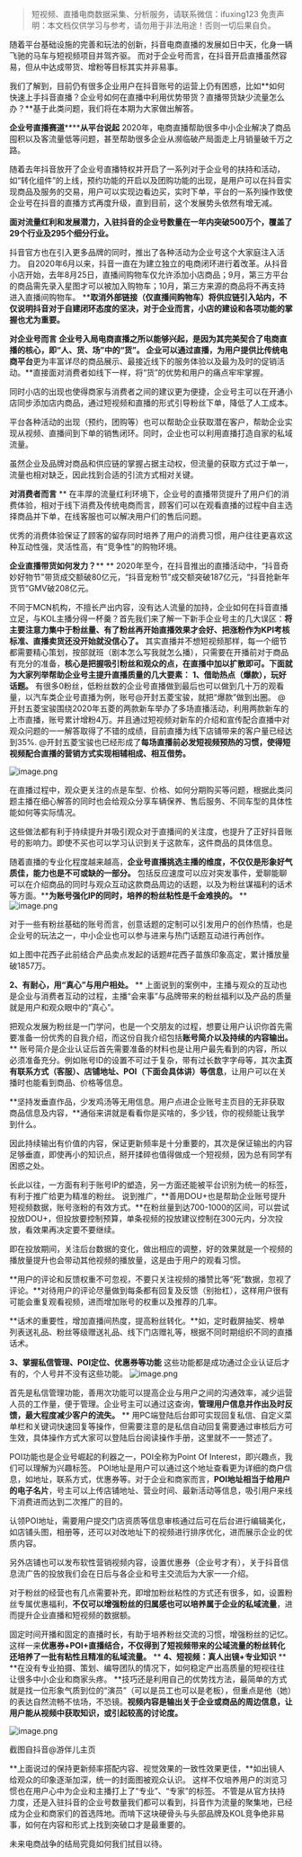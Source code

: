 
>
> 短视频、直播电商数据采集、分析服务，请联系微信：ifuxing123
> 免责声明：本文档仅供学习与参考，请勿用于非法用途！否则一切后果自负。
> 



随着平台基础设施的完善和玩法的创新，抖音电商直播的发展如日中天，化身一辆飞驰的马车与短视频项目并驾齐驱。
而对于企业号而言，在抖音开启直播虽然容易，但从中达成带货、增粉等目标其实并非易事。

我们了解到，目前仍有很多企业用户在抖音账号的运营上仍有困惑，比如**如何快速上手抖音直播？企业号如何在直播中利用优势带货？直播带货缺少流量怎么办？**基于此类问题，我们将在本期为大家做出解答。

**企业号直播赛道********从平台说起**
2020年，电商直播帮助很多中小企业解决了商品囤积以及客流量低等问题，甚至帮助很多企业从濒临破产局面走上月销量破千万之路。

随着去年抖音放开了企业号直播特权并开启了一系列对于企业号的扶持和活动，如“转化组件”的上线，预约功能的开启以及团购功能的出现，是用户可以在抖音实现商品及服务的交易，用户可以实现边看边买，实时下单，平台的一系列操作致使企业号在抖音的直播方式再度升级，直到目前，这个发展势头依然有增无减。

**面对流量红利和发展潜力，入驻抖音的企业号数量在一年内突破500万个，覆盖了29个行业及295个细分行业。**

抖音官方也在引入更多品牌的同时，推出了各种活动为企业号这个大家庭注入活力。
自2020年6月以来，抖音一直在为建立独立的电商闭环进行着改革。从抖音小店开始，去年8月25日，直播间购物车仅允许添加小店商品；9月，第三方平台的商品需先录入星图才可以被加入购物车；10月，第三方来源的商品将不再支持进入直播间购物车。
****取消外部链接（仅直播间购物车）将供应链引入站内，不仅说明抖音对于自建闭环态度的坚决，对于企业而言，小店的建设和各项功能的掌握也尤为重要。**


**对企业号而言**
**企业号入局电商直播之所以能够兴起，是因为其完美契合了电商直播的核心，即“人、货、场”中的“货”。
企业可以通过直播，为用户提供比传统电商平台**更为丰富详尽的商品展示、最接近线下的服务体验以及最为及时的促销活动。**直接面对消费者如线下一样，将“货”的优势和用户的痛点牢牢掌握。

同时小店的出现也使得商家与消费者之间的建议更为便捷，企业号主可以在开通小店同步添加店内商品，通过短视频和直播的形式引导粉丝下单，降低了人工成本。

平台各种活动的出现（预约，团购等）也可以帮助企业获取潜在客户，帮助企业实现从视频、直播间到下单的销售闭环。同时，企业也可以利用直播打造自家的私域流量。

虽然企业及品牌对商品和供应链的掌握占据主动权，但流量的获取方式过于单一，流量也相对缺乏，因此找到合适的引流方式相对关键。

**对消费者而言**
**
在丰厚的流量红利环境下，企业号的直播带货提升了用户们的消费体验，相对于线下消费及传统电商而言，顾客们可以在观看直播的过程中自主选择商品并下单，在线客服也可以解决用户们的售后问题。

优秀的消费体验保证了顾客的留存同时培养了用户的消费习惯，用户往往更喜欢这种互动性强，灵活性高，有“竞争性”的购物环境。


**企业直播带货如何发力？****
**
2020年至今，在抖音推出的直播活动中，“抖音奇妙好物节”带货成交额破80亿元，“抖音宠粉节”成交额突破187亿元，“抖音抢新年货节”GMV破208亿元。

不同于MCN机构，不擅长产出内容，没有达人流量的加持，企业如何在抖音直播立足，与KOL主播分得一杯羹？首先我们来了解一下新手企业号主的几大误区：**将主要注意力集中于粉丝量、有了粉丝再开始直播效果才会好、把涨粉作为KPI考核标准、直播卖货还没开始就没信心了。**
其实直播并不想短视频那样，每一个细节都需要精心策划，按部就班（剧本怎么写我就怎么播），只需要在开播前对于商品有充分的准备，**核心是把握吸引粉丝和观众的点，在直播中加以扩散即可。下面就为大家列举帮助企业号主提升直播质量的几大要素：**
**1、借助热点（爆款），玩好话题。**
有很多0粉丝，低粉丝数的企业号直播做到最后也可以做到几十万的观看量，以汽车类企业号直播为例，账号@开封五菱宝骏，就把“爆款”做到出圈。
@开封五菱宝骏围绕2020年五菱的两款新车举办了多场直播活动，利用两款新车的上市直播，账号累计增粉4万。并且通过短视频对新车的介绍和宣传配合直播中对观众问题的一一解答取得了不错的成绩，目前直播为线下店铺带来的客户量已经达到35%.
@开封五菱宝骏也已经形成了**每场直播前必发短视频预热的习惯，使得短视频配合直播的营销方式实现相辅相成、相互借势。**

![image.png](https://cdn.nlark.com/yuque/0/2021/png/97322/1615343282173-4a636de4-dcfa-4837-8ba4-7515b82b95bf.png#align=left&display=inline&height=540&margin=%5Bobject%20Object%5D&name=image.png&originHeight=1079&originWidth=1080&size=1588341&status=done&style=none&width=540)


在直播过程中，观众更关注的点是车型、价格、如何分期购买等问题，根据此类问题主播在细心解答的同时也会给观众分享车辆保养、售后服务、不同车型的具体性能如何等实际情况。

这些做法都有利于持续提升并吸引观众对于直播间的关注度，也提升了正好抖音账号的影响力。即使不买也可以学习认识到关于这款车，这件商品的具体信息。

随着直播的专业化程度越来越高，**企业号直播挑选主播的维度，不仅仅是形象好气质佳，能力也是不可或缺的一部分。**
包括反应速度可以应对突发事件，爱聊能聊可以在介绍商品的同时与观众互动这款商品周边的话题，以及为粉丝谋福利的话术等方面。****为账号强化IP的同时，培养的粉丝粘性是千金难换的。**
**
![image.png](https://cdn.nlark.com/yuque/0/2021/png/97322/1615343291878-95420e9f-8de8-4779-9806-2d7380db25cb.png#align=left&display=inline&height=540&margin=%5Bobject%20Object%5D&name=image.png&originHeight=1079&originWidth=1080&size=1472532&status=done&style=none&width=540)


对于一些有粉丝基础的账号而言，创意话题的定制可以引发用户的创作热情，也是企业号的玩法之一，中小企业也可以参与进来与热门话题互动进行再创作。

如上图中花西子此前结合产品卖点发起的话题#花西子苗族印象高定，累计播放量破1857万。

**2、有耐心，用“真心”与用户相处。**
**
上面说到的案例中，主播与观众的互动也是企业与消费者互动的过程，主播“会来事”与品牌带来的粉丝福利以及产品的质量就是用户和观众眼中的“真心”。

把观众发展为粉丝是一门学问，也是一个交朋友的过程，想要让用户认识你首先需要准备一份优秀的自我介绍，而这份自我介绍包括**账号简介以及持续的内容输出。**
**
账号简介是企业认证后首先需要准备的材料也是让用户最先看到的内容，所以必须准备充分。例如账号ID的设置不可过于复杂，带有过长数字字母等，其次**主页有联系方式（客服）、店铺地址、POI（下面会具体讲）等信息**，让用户可以在关播时也能看到商品、价格等信息。

**坚持发垂直作品，少发鸡汤等无用信息。用户点进企业账号主页目的无非获取商品信息及内容，**通俗来讲就是看看你是买啥的，多少钱，你的视频能让我学到什么。

因此持续输出有价值的内容，保证更新频率是十分重要的，其次是保证输出的内容足够垂直，即使再小的知识点，掰开揉碎也值得做成一个短视频，因为总有同学有困惑之处。

长此以往，一方面有利于账号IP的塑造，另一方面还能被平台识别为统一的标签，有利于推广给更为精准的粉丝。
说到推广，**善用DOU+也是帮助企业账号提升短视频数据，账号涨粉的有效方式。**在粉丝量到达700-1000的区间，可以尝试投放DOU+，但投放要控制预算，单条视频的投放建议控制在300元内，分次投放，看效果再决定要不要继续。

即在投放期间，关注后台数据的变化，做出相应的调整，好的效果就是一个视频的播放量提升也会带动其他视频的播放量，这是由于用户的观看习惯。

**用户的评论和反馈权重不可忽视，不要只关注视频的播赞比等“死”数据，忽视了评论。**对待用户的评论尽量做到每条都有回复及反馈（别抬杠），这样用户很有可能会重复观看视频，进而增加账号的权重以及推荐的几率。

**话术的重要性，增加直播间热度，提高粉丝转化。**如，定时截屏抽奖、榜单列表送礼品、粉丝等级赠送礼品、线下门店赠礼等，根据不同时期组织不同的直播话术。

**3、掌握私信管理、POI定位、优惠券等功能**
这些功能都是成功通过企业认证后才有的，个人号并不没有这些功能。
![image.png](https://cdn.nlark.com/yuque/0/2021/png/97322/1615343308875-9b82cafb-7fa3-45a5-adbc-060c503207b9.png#align=left&display=inline&height=438&margin=%5Bobject%20Object%5D&name=image.png&originHeight=875&originWidth=1080&size=192864&status=done&style=none&width=540)


首先是私信管理功能，善用次功能可以提高企业与用户之间的沟通效率，减少运营人员的工作量，便于管理。企业号主可以通过这查询，**管理用户信息并作出及时反馈，最大程度减少客户的流失。**
**
用PC端登陆后台即可实现回复私信、自定义菜单栏和关键词快速回复等操作，但需要注意的是私信自动回复需要通过审核后方可生效，具体操作方式大家可以登陆后台阅读操作手册，这里就不一一赘述了。


POI功能也是企业号崛起的利器之一，POI全称为Point Of Interest，即兴趣点，我们可以理解为兴趣标签。
POI地址是用户可以通过这个地址查看更为详细的商户信息，如地址，联系方式，优惠券等。对于企业和商家而言，**POI地址相当于给用户的电子名片**，号主可以上传店铺地址、营业时间、最新活动等信息，吸引用户来线下消费进而达到二次推广的目的。

认领POI地址，需要用户提交门店资质等信息审核通过后可在后台进行编辑美化，如店铺头图，相册等，还可以对改地址下的视频进行排序优化，进而展示企业的优质内容。

另外店铺也可以发布软性营销视频内容，设置优惠券（企业号才有），关于抖音信息流广告的投放我们会在日后与各企业和号主交流后为大家一一介绍。

对于粉丝的经营也有几点需要补充，即增加粉丝粘性的方式还有很多，如，设置粉丝专属优惠福利，**不仅可以增强粉丝的归属感也可以培养属于企业的私域流量**，进而提升企业直播和短视频的数据额。

固定时间开播和固定的直播时长，有助于培养粉丝交流的习惯，增强粉丝的记忆。这样一来**优惠券+POI+直播结合，不仅得到了短视频带来的公域流量的粉丝转化还培养了一批有粘性且精准的私域流量。**
**
**4、短视频：真人出镜+专业知识**
**
**在没有专业拍摄、策划、编导团队的情况下，如何稳定产出高质量的短视往往让很多中小企业和商家头疼。
**技巧还是利用自己的优势找方法，最简单的方式就是找一位形象气质到位的“演员”（可以是员工也可以是老板），但重点是他（她）的表达自然流畅不怯场，不恐镜。**视频内容是输出关于企业或商品的周边信息，让用户能从视频中获取知识，或引起较高的讨论度。**


![image.png](https://cdn.nlark.com/yuque/0/2021/png/97322/1615343318990-f98b3a13-ef6b-45ac-a08e-02f407b6b8f9.png#align=left&display=inline&height=439&margin=%5Bobject%20Object%5D&name=image.png&originHeight=877&originWidth=1080&size=2136477&status=done&style=none&width=540)


截图自抖音@游伴儿主页

**上面说过的保持更新频率搭配内容、视觉效果的一致性效果更佳，**如出镜人给观众的印象逐渐加深，统一的封面图被观众认识。
这样不仅培养用户的浏览习惯也在用户心中为企业和主播打上了“专业”、“专家”的标签。
不管是从官方扶持力度，还是入驻抖音的企业号数量我们都可以看到，抖音作为流量的聚集地，已经成为企业和商家们的首选阵地。而啃下这块硬骨头与头部品牌及KOL竞争绝非易事，如何在内容和形式上找到突破口才是最重要的。

未来电商战争的结局究竟如何我们拭目以待。

